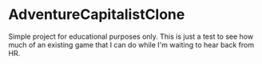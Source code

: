 # AdventureCapitalistClone
Simple project for educational purposes only. This is just a test to see how much of an existing game that I can do while I'm waiting to hear back from HR.
